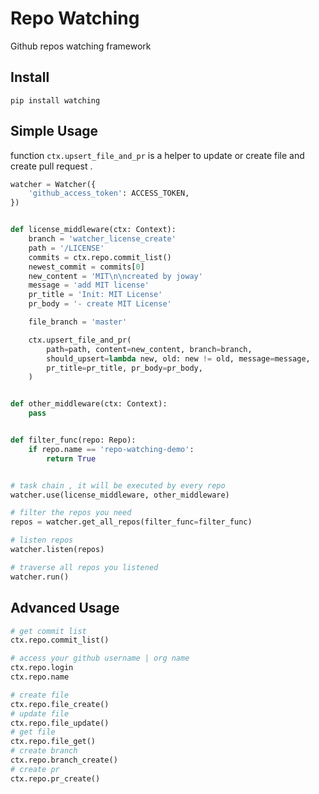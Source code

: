 # Repo Watching

Github repos watching framework

## Install

```shell
pip install watching
```

## Simple Usage

function `ctx.upsert_file_and_pr` is a helper to update or create file and create pull request .

```python
watcher = Watcher({
    'github_access_token': ACCESS_TOKEN,
})


def license_middleware(ctx: Context):
    branch = 'watcher_license_create'
    path = '/LICENSE'
    commits = ctx.repo.commit_list()
    newest_commit = commits[0]
    new_content = 'MIT\n\ncreated by joway'
    message = 'add MIT license'
    pr_title = 'Init: MIT License'
    pr_body = '- create MIT License'

    file_branch = 'master'

    ctx.upsert_file_and_pr(
        path=path, content=new_content, branch=branch,
        should_upsert=lambda new, old: new != old, message=message,
        pr_title=pr_title, pr_body=pr_body,
    )


def other_middleware(ctx: Context):
    pass


def filter_func(repo: Repo):
    if repo.name == 'repo-watching-demo':
        return True


# task chain , it will be executed by every repo
watcher.use(license_middleware, other_middleware)

# filter the repos you need
repos = watcher.get_all_repos(filter_func=filter_func)

# listen repos
watcher.listen(repos)

# traverse all repos you listened
watcher.run()

```

## Advanced Usage

```python
# get commit list
ctx.repo.commit_list()

# access your github username | org name
ctx.repo.login
ctx.repo.name

# create file
ctx.repo.file_create()
# update file
ctx.repo.file_update()
# get file
ctx.repo.file_get()
# create branch
ctx.repo.branch_create()
# create pr
ctx.repo.pr_create()
```